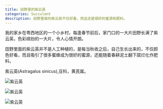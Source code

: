 ```yaml
---
title: 田野里的紫云英
categories: Succulent
description: 田野里面的紫云英不仅好看，而且还是很好的蜜源和肥料。
---
```


我的家乡在粤西地区的一个小乡村，每逢春节前后，家门口的一大片田野长满了紫云英，色彩缤纷的一大片，令人心情开朗。

田野里面的紫云英并不是人工种植的，是每当秋收之后，自己生长出来的，不仅颜色好看，而且吸引了很多蜜蜂成为很好的蜜源，还能随着春耕泥土翻下腐烂化作肥料。

紫云英(Astragalus sinicus),豆科，黄芪属。

![紫云英](/assets/posts-img/20180219/DSC00321.JPG)

<!-- more -->

![紫云英](/assets/posts-img/20180219/DSC00392.JPG)

![紫云英](/assets/posts-img/20180219/DSC00393.JPG)